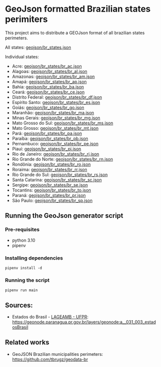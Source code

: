 # GeoJson formatted Brazilian states perimiters

This project aims to distribute a GEOJson format of all brazilian states perimeters.

All states: [geojson/br_states.json](geojson/br_states.json)

Individual states:
* Acre: [geojson/br_states/br_ac.json](geojson/br_states/br_ac.json)
* Alagoas: [geojson/br_states/br_al.json](geojson/br_states/br_al.json)
* Amazonas: [geojson/br_states/br_am.json](geojson/br_states/br_am.json)
* Amapá: [geojson/br_states/br_ap.json](geojson/br_states/br_ap.json)
* Bahia: [geojson/br_states/br_ba.json](geojson/br_states/br_ba.json)
* Ceará: [geojson/br_states/br_ce.json](geojson/br_states/br_ce.json)
* Distrito Federal: [geojson/br_states/br_df.json](geojson/br_states/br_df.json)
* Espírito Santo: [geojson/br_states/br_es.json](geojson/br_states/br_es.json)
* Goiás: [geojson/br_states/br_go.json](geojson/br_states/br_go.json)
* Maranhão: [geojson/br_states/br_ma.json](geojson/br_states/br_ma.json)
* Minas Gerais: [geojson/br_states/br_mg.json](geojson/br_states/br_mg.json)
* Mato Grosso do Sul: [geojson/br_states/br_ms.json](geojson/br_states/br_ms.json)
* Mato Grosso: [geojson/br_states/br_mt.json](geojson/br_states/br_mt.json)
* Pará: [geojson/br_states/br_pa.json](geojson/br_states/br_pa.json)
* Paraíba: [geojson/br_states/br_pb.json](geojson/br_states/br_pb.json)
* Pernambuco: [geojson/br_states/br_pe.json](geojson/br_states/br_pe.json)
* Piauí: [geojson/br_states/br_pi.json](geojson/br_states/br_pi.json)
* Rio de Janeiro: [geojson/br_states/br_rj.json](geojson/br_states/br_rj.json)
* Rio Grande do Norte: [geojson/br_states/br_rn.json](geojson/br_states/br_rn.json)
* Rondônia: [geojson/br_states/br_ro.json](geojson/br_states/br_ro.json)
* Roraima: [geojson/br_states/br_rr.json](geojson/br_states/br_rr.json)
* Rio Grande do Sul: [geojson/br_states/br_rs.json](geojson/br_states/br_rs.json)
* Santa Catarina: [geojson/br_states/br_sc.json](geojson/br_states/br_sc.json)
* Sergipe: [geojson/br_states/br_se.json](geojson/br_states/br_se.json)
* Tocantins: [geojson/br_states/br_to.json](geojson/br_states/br_to.json)
* Paraná: [geojson/br_states/br_pr.json](geojson/br_states/br_pr.json)
* São Paulo: [geojson/br_states/br_sp.json](geojson/br_states/br_sp.json)


## Running the GeoJson generator script

### Pre-requisites
* python 3.10
* pipenv

### Installing dependencies
`pipenv install -d`

### Running the script
`pipenv run main`

## Sources:
* Estados do Brasil - [LAGEAMB - UFPR](https://geonode.paranagua.pr.gov.br/groups/group/lageamb_ufpr/activity/):  https://geonode.paranagua.pr.gov.br/layers/geonode:a__031_003_estadosBrasil


## Related works
* GeoJSON Brazilian municipalities perimeters: https://github.com/tbrugz/geodata-br
